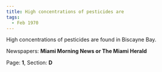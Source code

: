 ```yaml
---  
title: High concentrations of pesticides are  
tags:  
  - Feb 1970  
---  
```

  
High concentrations of pesticides are found in Biscayne Bay.  
  
Newspapers: **Miami Morning News or The Miami Herald**  
  
Page: **1**, Section: **D** 
